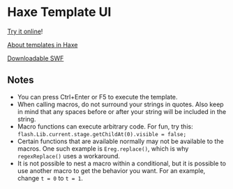 Haxe Template UI
================

[Try it online](http://www.fastswf.com/N5GSsRU)!

[About templates in Haxe](http://old.haxe.org/doc/cross/template)

[Downloadable SWF](https://github.com/player-03/Haxe-Template-UI/raw/master/bin/flash/bin/TemplateUI.swf)

Notes
-----

- You can press Ctrl+Enter or F5 to execute the template.
- When calling macros, do not surround your strings in quotes. Also keep in mind that any spaces before or after your string will be included in the string.
- Macro functions can execute arbitrary code. For fun, try this: `flash.Lib.current.stage.getChildAt(0).visible = false;`
- Certain functions that are available normally may not be available to the macros. One such example is `Ereg.replace()`, which is why `regexReplace()` uses a workaround.
- It is not possible to nest a macro within a conditional, but it is possible to use another macro to get the behavior you want. For an example, change `t = 0` to `t = 1`.
